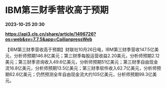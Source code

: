 # IBM第三财季营收高于预期

**2023-10-25 20:30**

**https://api3.cls.cn/share/article/1496726?os=web&sv=7.7.5&app=CailianpressWeb**

【IBM第三财季营收高于预期】财联社10月26日电，IBM第三财季营收147.5亿美元，分析师预期146.8亿美元；第三财季每股运营收益2.20美元，分析师预期2.12美元；第三财季咨询收入49.6亿美元，分析师预期51亿美元；第三财季自由现金流16.8亿美元，分析师预期13.5亿美元；第三财季软件收入62.7亿美元，分析师预期62.6亿美元；仍然预测全年自由现金流大约105亿美元，分析师预期99.3亿美元。